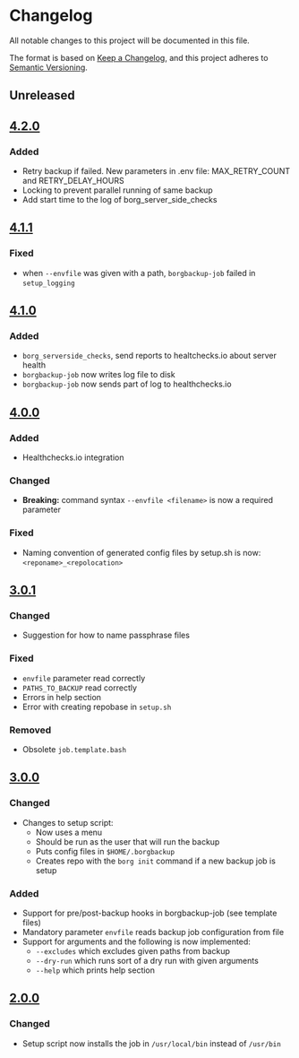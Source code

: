 # Changelog
All notable changes to this project will be documented in this file.

The format is based on [Keep a Changelog](https://keepachangelog.com/en/1.0.0/),
and this project adheres to [Semantic Versioning](https://semver.org/spec/v2.0.0.html).

## Unreleased

## [4.2.0]
### Added
- Retry backup if failed. New parameters in .env file: MAX_RETRY_COUNT and RETRY_DELAY_HOURS
- Locking to prevent parallel running of same backup
- Add start time to the log of borg_server_side_checks

## [4.1.1]
### Fixed
- when `--envfile` was given with a path, `borgbackup-job` failed in `setup_logging`

## [4.1.0]
### Added
- `borg_serverside_checks`, send reports to healtchecks.io about server health
- `borgbackup-job` now writes log file to disk
- `borgbackup-job` now sends part of log to healthchecks.io

## [4.0.0]
### Added
- Healthchecks.io integration

### Changed
- **Breaking:** command syntax `--envfile <filename>` is now a required parameter

### Fixed
- Naming convention of generated config files by setup.sh is now: `<reponame>_<repolocation>`

## [3.0.1]
### Changed
- Suggestion for how to name passphrase files

### Fixed
- `envfile` parameter read correctly
- `PATHS_TO_BACKUP` read correctly
- Errors in help section
- Error with creating repobase in `setup.sh`

### Removed
- Obsolete `job.template.bash`

## [3.0.0]
### Changed
- Changes to setup script:
  * Now uses a menu
  * Should be run as the user that will run the backup
  * Puts config files in `$HOME/.borgbackup`
  * Creates repo with the `borg init` command if a new backup job is setup

### Added
- Support for pre/post-backup hooks in borgbackup-job (see template files)
- Mandatory parameter `envfile` reads backup job configuration from file
- Support for arguments and the following is now implemented:
  * `--excludes` which excludes given paths from backup
  * `--dry-run` which runs sort of a dry run with given arguments
  * `--help` which prints help section

## [2.0.0]
### Changed
- Setup script now installs the job in `/usr/local/bin` instead of `/usr/bin`

[4.2.0]: https://github.com/ehannes/borgbackup-job/compare/v4.1.1...v4.2.0
[4.1.1]: https://github.com/ehannes/borgbackup-job/compare/v4.1.0...v4.1.1
[4.1.0]: https://github.com/ehannes/borgbackup-job/compare/v4.0.0...v4.1.0
[4.0.0]: https://github.com/ehannes/borgbackup-job/compare/v3.0.1...v4.0.0
[3.0.1]: https://github.com/ehannes/borgbackup-job/compare/v3.0.0...v3.0.1
[3.0.0]: https://github.com/ehannes/borgbackup-job/compare/v2.0.0...v3.0.0
[2.0.0]: https://github.com/ehannes/borgbackup-job/compare/v1.0.0...v2.0.0
